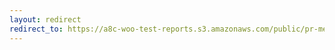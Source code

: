 ```yaml
---
layout: redirect
redirect_to: https://a8c-woo-test-reports.s3.amazonaws.com/public/pr-merge/41708/api/index.html
---
```

